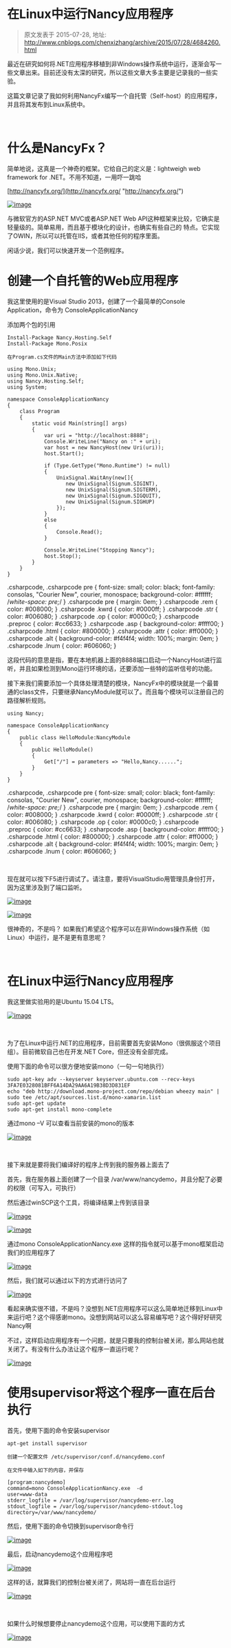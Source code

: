 # 在Linux中运行Nancy应用程序 
> 原文发表于 2015-07-28, 地址: http://www.cnblogs.com/chenxizhang/archive/2015/07/28/4684260.html 


最近在研究如何将.NET应用程序移植到非Windows操作系统中运行，逐渐会写一些文章出来。目前还没有太深的研究，所以这些文章大多主要是记录我的一些实验。

 这篇文章记录了我如何利用NancyFx编写一个自托管（Self-host）的应用程序，并且将其发布到Linux系统中。

  

 什么是NancyFx？
===========

 简单地说，这真是一个神奇的框架。它给自己的定义是：lightweigh web framework for .NET。不用不知道，一用吓一跳哈

 [http://nancyfx.org/](http://nancyfx.org/ "http://nancyfx.org/")

 [![image](./images/4684260-282031092191679.png "image")](http://images0.cnblogs.com/blog/9072/201507/282031087031238.png)

 与微软官方的ASP.NET MVC或者ASP.NET Web API这种框架来比较，它确实是轻量级的。简单易用，而且基于模块化的设计，也确实有些自己的 特点。它实现了OWIN，所以可以托管在IIS，或者其他任何的程序里面。

 闲话少说，我们可以快速开发一个范例程序。

 创建一个自托管的Web应用程序
===============

 我这里使用的是Visual Studio 2013，创建了一个最简单的Console Application，命令为 ConsoleApplicationNancy 

 添加两个包的引用


```
Install-Package Nancy.Hosting.Self
Install-Package Mono.Posix
```

```
在Program.cs文件的Main方法中添加如下代码
```

```
using Mono.Unix;
using Mono.Unix.Native;
using Nancy.Hosting.Self;
using System;

namespace ConsoleApplicationNancy
{
    class Program
    {
        static void Main(string[] args)
        {
            var uri = "http://localhost:8888";
            Console.WriteLine("Nancy on :" + uri);
            var host = new NancyHost(new Uri(uri));
            host.Start();

            if (Type.GetType("Mono.Runtime") != null)
            {
                UnixSignal.WaitAny(new[]{
                   new UnixSignal(Signum.SIGINT),
                   new UnixSignal(Signum.SIGTERM),
                   new UnixSignal(Signum.SIGQUIT),
                   new UnixSignal(Signum.SIGHUP)
                });
            }
            else
            {
                Console.Read();
            }

            Console.WriteLine("Stopping Nancy");
            host.Stop();
        }
    }
}

```


.csharpcode, .csharpcode pre
{
 font-size: small;
 color: black;
 font-family: consolas, "Courier New", courier, monospace;
 background-color: #ffffff;
 /*white-space: pre;*/
}
.csharpcode pre { margin: 0em; }
.csharpcode .rem { color: #008000; }
.csharpcode .kwrd { color: #0000ff; }
.csharpcode .str { color: #006080; }
.csharpcode .op { color: #0000c0; }
.csharpcode .preproc { color: #cc6633; }
.csharpcode .asp { background-color: #ffff00; }
.csharpcode .html { color: #800000; }
.csharpcode .attr { color: #ff0000; }
.csharpcode .alt 
{
 background-color: #f4f4f4;
 width: 100%;
 margin: 0em;
}
.csharpcode .lnum { color: #606060; }




这段代码的意思是指，要在本地机器上面的8888端口启动一个NancyHost进行监听，并且如果检测到Mono运行环境的话，还要添加一些特的监听信号的功能。


接下来我们需要添加一个具体处理清楚的模块，NancyFx中的模块就是一个最普通的class文件，只要继承NancyModule就可以了。而且每个模块可以注册自己的路径解析规则。


```
using Nancy;

namespace ConsoleApplicationNancy
{
    public class HelloModule:NancyModule
    {
        public HelloModule()
        {
            Get["/"] = parameters => "Hello,Nancy......";
        }
    }
}

```

.csharpcode, .csharpcode pre
{
 font-size: small;
 color: black;
 font-family: consolas, "Courier New", courier, monospace;
 background-color: #ffffff;
 /*white-space: pre;*/
}
.csharpcode pre { margin: 0em; }
.csharpcode .rem { color: #008000; }
.csharpcode .kwrd { color: #0000ff; }
.csharpcode .str { color: #006080; }
.csharpcode .op { color: #0000c0; }
.csharpcode .preproc { color: #cc6633; }
.csharpcode .asp { background-color: #ffff00; }
.csharpcode .html { color: #800000; }
.csharpcode .attr { color: #ff0000; }
.csharpcode .alt 
{
 background-color: #f4f4f4;
 width: 100%;
 margin: 0em;
}
.csharpcode .lnum { color: #606060; }

 


现在就可以按下F5进行调试了。请注意，要将VisualStudio用管理员身份打开，因为这里涉及到了端口监听。


[![image](./images/4684260-282031100165035.png "image")](http://images0.cnblogs.com/blog/9072/201507/282031095782337.png)


[![image](./images/4684260-282031110946605.png "image")](http://images0.cnblogs.com/blog/9072/201507/282031105311179.png)


很神奇的，不是吗？ 如果我们希望这个程序可以在非Windows操作系统（如Linux）中运行，是不是更有意思呢？


 


在Linux中运行Nancy应用程序
==================


我这里做实验用的是Ubuntu 15.04 LTS。


[![image](./images/4684260-282031120638676.png "image")](http://images0.cnblogs.com/blog/9072/201507/282031115478235.png)


 


为了在Linux中运行.NET的应用程序，目前需要首先安装Mono（很佩服这个项目组）。目前微软自己也在开发.NET Core，但还没有全部完成。


使用下面的命令可以很方便地安装mono（一句一句地执行）


```
sudo apt-key adv --keyserver keyserver.ubuntu.com --recv-keys 3FA7E0328081BFF6A14DA29AA6A19B38D3D831EF
echo "deb http://download.mono-project.com/repo/debian wheezy main" | sudo tee /etc/apt/sources.list.d/mono-xamarin.list
sudo apt-get update
sudo apt-get install mono-complete
```

通过mono –V 可以查看当前安装的mono的版本


[![image](./images/4684260-282031136566390.png "image")](http://images0.cnblogs.com/blog/9072/201507/282031125943348.png)


 


接下来就是要将我们编译好的程序上传到我的服务器上面去了


首先，我在服务器上面创建了一个目录 /var/www/nancydemo，并且分配了必要的权限（可写入，可执行）


然后通过winSCP这个工具，将编译结果上传到该目录


[![image](./images/4684260-282031149229904.png "image")](http://images0.cnblogs.com/blog/9072/201507/282031143287018.png)


[![image](./images/4684260-282031161888716.png "image")](http://images0.cnblogs.com/blog/9072/201507/282031155168088.png)


通过mono ConsoleApplicationNancy.exe 这样的指令就可以基于mono框架启动我们的应用程序了


[![image](./images/4684260-282031170942573.png "image")](http://images0.cnblogs.com/blog/9072/201507/282031167193387.png)


然后，我们就可以通过以下的方式进行访问了


[![image](./images/4684260-282031181887372.png "image")](http://images0.cnblogs.com/blog/9072/201507/282031175632730.png)


看起来确实很不错，不是吗？没想到.NET应用程序可以这么简单地迁移到Linux中来运行吧？这个得感谢mono。没想到网站可以这么容易编写吧？这个得好好研究Nancy啊


不过，这样启动应用程序有一个问题，就是只要我的控制台被关闭，那么网站也就关闭了。有没有什么办法让这个程序一直运行呢？


[![image](./images/4684260-282031191882200.png "image")](http://images0.cnblogs.com/blog/9072/201507/282031187667029.png)



使用supervisor将这个程序一直在后台执行
========================


首先，使用下面的命令安装supervisor


```
apt-get install supervisor
```

```
创建一个配置文件 /etc/supervisor/conf.d/nancydemo.conf  
```

```
在文件中输入如下的内容，并保存
```

```
[program:nancydemo]
command=mono ConsoleApplicationNancy.exe  -d
user=www-data
stderr_logfile = /var/log/supervisor/nancydemo-err.log
stdout_logfile = /var/log/supervisor/nancydemo-stdout.log
directory=/var/www/nancydemo/
```

然后，使用下面的命令切换到supervisor命令行


[![image](./images/4684260-282031199692328.png "image")](http://images0.cnblogs.com/blog/9072/201507/282031196106371.png)


最后，启动nancydemo这个应用程序吧


[![image](./images/4684260-282031213286813.png "image")](http://images0.cnblogs.com/blog/9072/201507/282031205476686.png)


这样的话，就算我们的控制台被关闭了，网站将一直在后台运行


[![image](./images/4684260-282031224381141.png "image")](http://images0.cnblogs.com/blog/9072/201507/282031219066470.png)


 


如果什么时候想要停止nancydemo这个应用，可以使用下面的方式


[![image](./images/4684260-282031233443997.png "image")](http://images0.cnblogs.com/blog/9072/201507/282031227971799.png)

